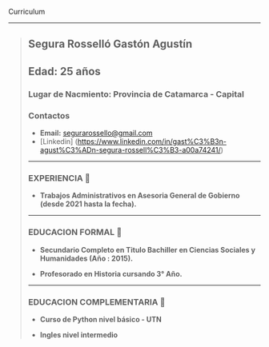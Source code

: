 Curriculum 
____________________________________________________________________________________________
> 
> ## Segura Rosselló Gastón Agustín
> ## Edad: 25 años
> ### Lugar de Nacmiento: Provincia de Catamarca - Capital 
>
> ### Contactos
>
> - **Email:** segurarossello@gmail.com
> - [Linkedin] (https://www.linkedin.com/in/gast%C3%B3n-agust%C3%ADn-segura-rossell%C3%B3-a00a74241/)
>
> ____________________________________________________________________________________________
> ### EXPERIENCIA 📝
> - **Trabajos Administrativos en Asesoria General
de Gobierno (desde 2021 hasta la fecha).**
> ____________________________________________________________________________________________
>
> ### EDUCACION FORMAL 📝
> - **Secundario Completo en Titulo Bachiller en Ciencias Sociales y Humanidades (Año : 2015).**
>
> - **Profesorado en Historia cursando 3° Año.**
> ____________________________________________________________________________________________
>
> ###  EDUCACION COMPLEMENTARIA 📝
>
> - **Curso de Python nivel básico - UTN**
> 
> - **Ingles nivel intermedio**

